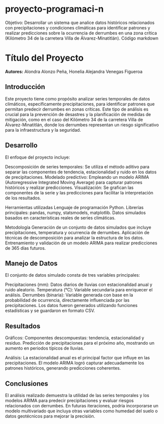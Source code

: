 # proyecto-programaci-n
Objetivo: Desarrollar un sistema que analice datos históricos relacionados con precipitaciones y condiciones climáticas para identificar patrones y realizar predicciones sobre la ocurrencia de derrumbes en una zona crítica (Kilómetro 34 de la carretera Villa de Álvarez-Minatitlán).
Código markdown
# Título del Proyecto
**Autores:** Alondra Alonzo Peña, Honelia Alejandra Venegas Figueroa 

## Introducción
Este proyecto tiene como propósito analizar series temporales de datos climáticos, específicamente precipitaciones, para identificar patrones que permitan predecir derrumbes en zonas críticas. Este tipo de análisis es crucial para la prevención de desastres y la planificación de medidas de mitigación, como en el caso del Kilómetro 34 de la carretera Villa de Álvarez-Minatitlán, donde los derrumbes representan un riesgo significativo para la infraestructura y la seguridad.

## Desarrollo
El enfoque del proyecto incluye:

Descomposición de series temporales: Se utiliza el método aditivo para separar las componentes de tendencia, estacionalidad y ruido en los datos de precipitaciones.
Modelado predictivo: Empleando un modelo ARIMA (Autoregressive Integrated Moving Average) para capturar patrones históricos y realizar predicciones.
Visualización: Se grafican las componentes de la serie y las predicciones para facilitar la interpretación de los resultados.

Herramientas utilizadas
Lenguaje de programación Python.
Librerías principales: pandas, numpy, statsmodels, matplotlib.
Datos simulados basados en características reales de series climáticas.

Metodología
Generación de un conjunto de datos simulados que incluye precipitaciones, temperatura y ocurrencia de derrumbes.
Aplicación de técnicas de descomposición para analizar la estructura de los datos.
Entrenamiento y validación de un modelo ARIMA para realizar predicciones de 365 días futuros.

## Manejo de Datos
El conjunto de datos simulado consta de tres variables principales:

Precipitaciones (mm): Datos diarios de lluvias con estacionalidad anual y ruido aleatorio.
Temperatura (°C): Variable secundaria para enriquecer el análisis.
Derrumbes (binaria): Variable generada con base en la probabilidad de ocurrencia, directamente influenciada por las precipitaciones.
Los datos fueron generados utilizando funciones estadísticas y se guardaron en formato CSV.

## Resultados
Gráficos:
Componentes descompuestas: tendencia, estacionalidad y residuo.
Predicción de precipitaciones para el próximo año, mostrando un aumento en periodos típicos de lluvias.

Análisis:
La estacionalidad anual es el principal factor que influye en las precipitaciones.
El modelo ARIMA logró capturar adecuadamente los patrones históricos, generando predicciones coherentes.

## Conclusiones
El análisis realizado demuestra la utilidad de las series temporales y los modelos ARIMA para predecir precipitaciones y evaluar riesgos relacionados con derrumbes. En futuras iteraciones, podría incorporarse un modelo multivariado que incluya otras variables como humedad del suelo o datos geotécnicos para mejorar la precisión.

